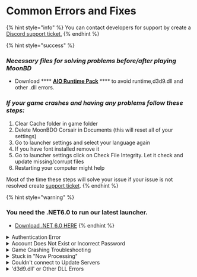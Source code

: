 # Common Errors and Fixes

{% hint style="info" %}
You can contact developers for support by create a [Discord support ticket.](../informations/discord.md)
{% endhint %}

{% hint style="success" %}
### _**Necessary files for solving problems before/after playing MoonBD**_

* Download **** [**AIO Runtime Pack**](https://drive.google.com/file/d/1kPBubay0L5OBCDIe4FjoD90sqcavKs2K/view?usp=sharing) **** to avoid runtime,d3d9.dll and other .dll errors.

### _If your game crashes and having any problems follow these steps:_

1. Clear Cache folder in game folder
2. Delete MoonBDO Corsair in Documents (this will reset all of your settings)
3. Go to launcher settings and select your language again
4. If you have font installed remove it
5. Go to launcher settings click on Check File Integrity. Let it check and update missing/corrupt files
6. Restarting your computer might help

Most of the time these steps will solve your issue if your issue is not resolved create [support ticket](../informations/discord.md).
{% endhint %}

{% hint style="warning" %}
### You need the .NET6.0 to run our latest launcher.

* [Download .NET 6.0 HERE](https://dotnet.microsoft.com/en-us/download/dotnet/thank-you/sdk-6.0.403-windows-x86-installer)
{% endhint %}

<details>

<summary>Authentication Error</summary>

This error may caused if your bin64 folder is broken. Download the file with given link and extract it in game folder [download clean bin64 here](https://drive.google.com/file/d/19kdDzSm3kTHf0h2gTQP9lgOu6hQM8YUs/view?usp=sharing).

</details>

<details>

<summary>Account Does Not Exist or Incorrect Password</summary>

As this may be obvious check your username and password in launcher re-enter in launcher and try again. If does not work reset your password or change it if you can login to website. If not save your password via forgot password section in website.

</details>

<details>

<summary>Game Crashing Troubleshooting</summary>

_**Crahsing After Select Channel**_

1. If you encounter this issue there are 2 reasons on is if you try to login to an account that is already online in game or it can be caused by servers and protection. Contact developers.
2. If you don't have **.NET 6.0** installed on your pc might also caused the crash. Install it and try again. [**Download Here**](https://dotnet.microsoft.com/en-us/download/dotnet/6.0).&#x20;

_**Crashing In game or On Loading Screen**_

1. This is caused by your game having some broken PAZ files in Paz folder. Make zip of Log folder in your game folder and send it to developers.

</details>

<details>

<summary>Stuck in "Now Processing"</summary>

Either servers are in maintenance or your service.ini file has wrong URLs for logins. Extract this service.ini file to game folder and bin64 folder in game folder [Download here](https://download.moonbd.online/service.ini.zip).

</details>

<details>

<summary>Couldn't connect to Update Servers</summary>

Either servers are in maintenance or your launcher is broken download clean launcher and extract inside game folder [Download here](https://download.moonbd.online/moonbdlauncher.zip).

</details>

<details>

<summary>'d3d9.dll' or Other DLL Errors</summary>

Your OS probably missing some required DLL files download and run this. [Download here](https://www.computerbase.de/downloads/systemtools/all-in-one-runtimes/).

</details>
